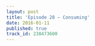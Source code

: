```yaml
---
layout: post
title: 'Episode 28 – Consuming'
date: 2016-01-11
published: true
track_id: 238473600
---
```

<div class='list post-player' track='{{page.track_id}}'></div>